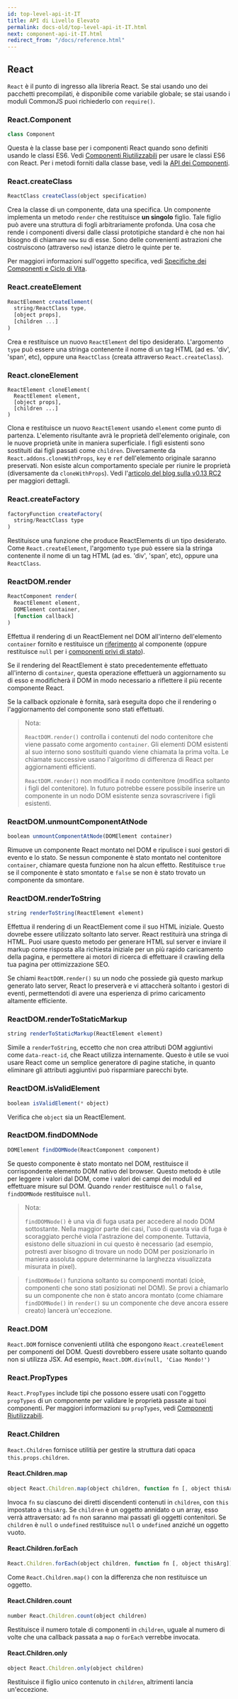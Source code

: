 ```yaml
---
id: top-level-api-it-IT
title: API di Livello Elevato
permalink: docs-old/top-level-api-it-IT.html
next: component-api-it-IT.html
redirect_from: "/docs/reference.html"
---
```


## React

`React` è il punto di ingresso alla libreria React. Se stai usando uno dei pacchetti precompilati, è disponibile come variabile globale; se stai usando i moduli CommonJS puoi richiederlo con `require()`.


### React.Component

```javascript
class Component
```

Questa è la classe base per i componenti React quando sono definiti usando le classi ES6. Vedi [Componenti Riutilizzabili](/react/docs/reusable-components.html#es6-classes) per usare le classi ES6 con React. Per i metodi forniti dalla classe base, vedi la [API dei Componenti](/react/docs/component-api.html).


### React.createClass

```javascript
ReactClass createClass(object specification)
```

Crea la classe di un componente, data una specifica. Un componente implementa un metodo `render` che restituisce **un singolo** figlio. Tale figlio può avere una struttura di fogli arbitrariamente profonda. Una cosa che rende i componenti diversi dalle classi prototipiche standard è che non hai bisogno di chiamare `new` su di esse. Sono delle convenienti astrazioni che costruiscono (attraverso `new`) istanze dietro le quinte per te.

Per maggiori informazioni sull'oggetto specifica, vedi [Specifiche dei Componenti e Ciclo di Vita](/react/docs/component-specs.html).


### React.createElement

```javascript
ReactElement createElement(
  string/ReactClass type,
  [object props],
  [children ...]
)
```

Crea e restituisce un nuovo `ReactElement` del tipo desiderato. L'argomento `type` può essere una stringa contenente il nome di un tag HTML (ad es. 'div', 'span', etc), oppure una `ReactClass` (creata attraverso `React.createClass`).


### React.cloneElement

```
ReactElement cloneElement(
  ReactElement element,
  [object props],
  [children ...]
)
```

Clona e restituisce un nuovo `ReactElement` usando `element` come punto di partenza. L'elemento risultante avrà le proprietà dell'elemento originale, con le nuove proprietà unite in maniera superficiale. I figli esistenti sono sostituiti dai figli passati come `children`. Diversamente da `React.addons.cloneWithProps`, `key` e `ref` dell'elemento originale saranno preservati. Non esiste alcun comportamento speciale per riunire le proprietà (diversamente da `cloneWithProps`). Vedi l'[articolo del blog sulla v0.13 RC2](/react/blog/2015/03/03/react-v0.13-rc2.html) per maggiori dettagli.


### React.createFactory

```javascript
factoryFunction createFactory(
  string/ReactClass type
)
```

Restituisce una funzione che produce ReactElements di un tipo desiderato. Come `React.createElement`,
l'argomento `type` può essere sia la stringa contenente il nome di un tag HTML (ad es. 'div', 'span', etc), oppure una
`ReactClass`.


### ReactDOM.render

```javascript
ReactComponent render(
  ReactElement element,
  DOMElement container,
  [function callback]
)
```

Effettua il rendering di un ReactElement nel DOM all'interno dell'elemento `container` fornito e restituisce un [riferimento](/react/docs/more-about-refs-it-IT.html) al componente (oppure restituisce `null` per i [componenti privi di stato](/react/docs/reusable-components-it-IT.html#stateless-functions)).

Se il rendering del ReactElement è stato precedentemente effettuato all'interno di `container`, questa operazione effettuerà un aggiornamento su di esso e modificherà il DOM in modo necessario a riflettere il più recente componente React.

Se la callback opzionale è fornita, sarà eseguita dopo che il rendering o l'aggiornamento del componente sono stati effettuati.

> Nota:
>
> `ReactDOM.render()` controlla i contenuti del nodo contenitore che viene passato come argomento `container`. Gli elementi DOM
> esistenti al suo interno sono sostituiti quando viene chiamata la prima volta. Le chiamate successive usano l'algoritmo di
> differenza di React per aggiornamenti efficienti.
>
> `ReactDOM.render()` non modifica il nodo contenitore (modifica soltanto i figli del contenitore). In
> futuro potrebbe essere possibile inserire un componente in un nodo DOM esistente senza sovrascrivere i figli esistenti.


### ReactDOM.unmountComponentAtNode

```javascript
boolean unmountComponentAtNode(DOMElement container)
```

Rimuove un componente React montato nel DOM e ripulisce i suoi gestori di evento e lo stato. Se nessun componente è stato montato nel contenitore `container`, chiamare questa funzione non ha alcun effetto. Restituisce `true` se il componente è stato smontato e `false` se non è stato trovato un componente da smontare.


### ReactDOM.renderToString

```javascript
string renderToString(ReactElement element)
```

Effettua il rendering di un ReactElement come il suo HTML iniziale. Questo dovrebe essere utilizzato soltanto lato server. React restituirà una stringa di HTML. Puoi usare questo metodo per generare HTML sul server e inviare il markup come risposta alla richiesta iniziale per un più rapido caricamento della pagina, e permettere ai motori di ricerca di effettuare il crawling della tua pagina per ottimizzazione SEO.

Se chiami `ReactDOM.render()` su un nodo che possiede già questo markup generato lato server, React lo preserverà e vi attaccherà soltanto i gestori di eventi, permettendoti di avere una esperienza di primo caricamento altamente efficiente.


### ReactDOM.renderToStaticMarkup

```javascript
string renderToStaticMarkup(ReactElement element)
```

Simile a `renderToString`, eccetto che non crea attributi DOM aggiuntivi come `data-react-id`, che React utilizza internamente. Questo è utile se vuoi usare React come un semplice generatore di pagine statiche, in quanto eliminare gli attributi aggiuntivi può risparmiare parecchi byte.


### ReactDOM.isValidElement

```javascript
boolean isValidElement(* object)
```

Verifica che `object` sia un ReactElement.


### ReactDOM.findDOMNode

```javascript
DOMElement findDOMNode(ReactComponent component)
```
Se questo componente è stato montato nel DOM, restituisce il corrispondente elemento DOM nativo del browser. Questo metodo è utile per leggere i valori dal DOM, come i valori dei campi dei moduli ed effettuare misure sul DOM. Quando `render` restituisce `null` o `false`, `findDOMNode` restituisce `null`.

> Nota:
>
> `findDOMNode()` è una via di fuga usata per accedere al nodo DOM sottostante. Nella maggior parte dei casi, l'uso di questa via di fuga è scoraggiato perché viola l'astrazione del componente. Tuttavia, esistono delle situazioni in cui questo è necessario (ad esempio, potresti aver bisogno di trovare un nodo DOM per posizionarlo in maniera assoluta oppure determinarne la larghezza visualizzata misurata in pixel).

>
> `findDOMNode()` funziona soltanto su componenti montati (cioè, componenti che sono stati posizionati nel DOM). Se provi a chiamarlo su un componente che non è stato ancora montato (come chiamare `findDOMNode()` in `render()` su un componente che deve ancora essere creato) lancerà un'eccezione.

### React.DOM

`React.DOM` fornisce convenienti utilità che espongono `React.createElement` per componenti del DOM. Questi dovrebbero essere usate soltanto quando non si utilizza JSX. Ad esempio, `React.DOM.div(null, 'Ciao Mondo!')`


### React.PropTypes

`React.PropTypes` include tipi che possono essere usati con l'oggetto `propTypes` di un componente per validare le proprietà passate ai tuoi componenti. Per maggiori informazioni su `propTypes`, vedi [Componenti Riutilizzabili](/react/docs/reusable-components.html).


### React.Children

`React.Children` fornisce utilitià per gestire la struttura dati opaca `this.props.children`.

#### React.Children.map

```javascript
object React.Children.map(object children, function fn [, object thisArg])
```

Invoca `fn` su ciascuno dei diretti discendenti contenuti in `children`, con `this` impostato a `thisArg`. Se `children` è un oggetto annidato o un array, esso verrà attraversato: ad `fn` non saranno mai passati gli oggetti contenitori. Se `children` è `null` o `undefined` restituisce `null` o `undefined` anziché un oggetto vuoto.

#### React.Children.forEach

```javascript
React.Children.forEach(object children, function fn [, object thisArg])
```

Come `React.Children.map()` con la differenza che non restituisce un oggetto.

#### React.Children.count

```javascript
number React.Children.count(object children)
```

Restituisce il numero totale di componenti in `children`, uguale al numero di volte che una callback passata a `map` o `forEach` verrebbe invocata.

#### React.Children.only

```javascript
object React.Children.only(object children)
```

Restituisce il figlio unico contenuto in `children`, altrimenti lancia un'eccezione.
